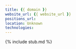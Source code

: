 ```yaml
---
title: {{ domain }}
website_url: {{ website_url }}
positions_url:
location: Unknown
technologies:
---
```


{% include stub.md %}
